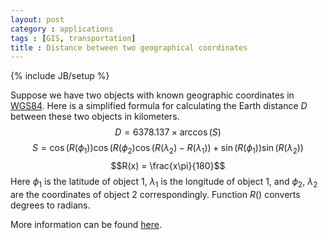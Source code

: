 ```yaml
---
layout: post
category : applications
tags : [GIS, transportation]
title : Distance between two geographical coordinates
---
```

{% include JB/setup %}
<head>
<script type="text/x-mathjax-config">
MathJax.Hub.Config({
  tex2jax: {inlineMath: [['$','$'], ['\\(','\\)']]}
});
</script>
<script type="text/javascript"
 src="http://cdn.mathjax.org/mathjax/latest/MathJax.js?config=TeX-AMS-MML_HTMLorMML">
</script>
</head>

Suppose we have two objects with known geographic coordinates in [WGS84](http://en.wikipedia.org/wiki/World_Geodetic_System). Here is a simplified formula for calculating the Earth distance $D$ between these two objects in kilometers.
$$
D = 6378.137 \times \arccos(S)
$$
$$
S = \cos\big(R(\phi_1)\big) \cos\big(R(\phi_2\big) \cos\big(R(\lambda_2)- R(\lambda_1)\big) + \sin\big(R(\phi_1)\big) \sin\big(R(\lambda_2)\big)
$$
$$R(x) = \frac{x\pi}{180}$$
Here $\phi_1$ is the latitude of object $1$, $\lambda_1$ is the longitude of object $1$, and $\phi_2$, $\lambda_2$ are the coordinates of object $2$ correspondingly. Function $R()$ converts degrees to radians.

More information can be found [here](http://www.mapanet.eu/EN/resources/Script-Distance.htm).
